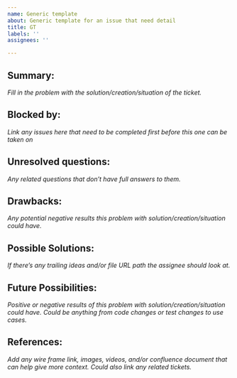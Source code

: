 ```yaml
---
name: Generic template
about: Generic template for an issue that need detail
title: GT
labels: ''
assignees: ''

---
```


## Summary:
_Fill in the problem with the solution/creation/situation of the ticket._

## Blocked by:
_Link any issues here that need to be completed first before this one can be taken on_

## Unresolved questions:
_Any related questions that don’t have full answers to them._

## Drawbacks:
_Any potential negative results this problem with solution/creation/situation could have._

## Possible Solutions:
_If there’s any trailing ideas and/or file URL path the assignee should look at._

## Future Possibilities:
_Positive or negative results of this problem with solution/creation/situation could have._
_Could be anything from code changes or test changes to use cases._

## References:
_Add any wire frame link, images, videos, and/or confluence document that can help give more context._
_Could also link any related tickets._
